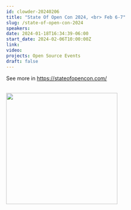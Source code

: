 ```yaml
---
id: clowder-20240206
title: "State Of Open Con 2024, <br> Feb 6-7"
slug: /state-of-open-con-2024
speakers:
date: 2024-01-18T16:34:39-06:00
start_date: 2024-02-06T10:00:00Z
link:  
video: 
projects: Open Source Events 
draft: false
---
```


See more in https://stateofopencon.com/

<br>

<a href="https://stateofopencon.com/" target="_blank">
<img src="/../images/carousel/State-of-Open.png" width="300" class="img-fluid mx-auto d-block" >
</a>




